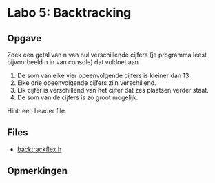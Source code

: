 # Labo 5: Backtracking

## Opgave

Zoek een getal van n van nul verschillende cijfers (je programma leest bijvoorbeeld n in van console) dat voldoet aan
1. De som van elke vier opeenvolgende cijfers is kleiner dan 13.
2. Elke drie opeenvolgende cijfers zijn verschillend.
3. Elk cijfer is verschillend van het cijfer dat zes plaatsen verder staat.
4. De som van de cijfers is zo groot mogelijk.

Hint: een header file.

## Files

- [backtrackflex.h]()

## Opmerkingen



